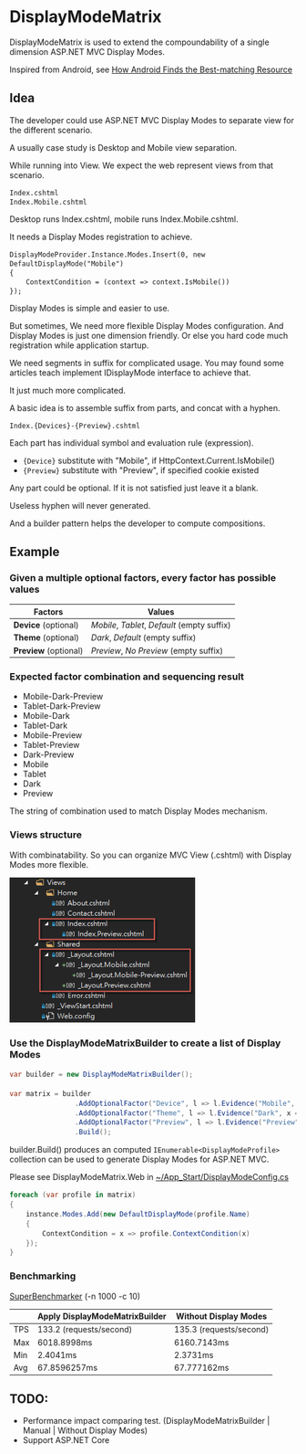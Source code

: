 # DisplayModeMatrix

DisplayModeMatrix is used to extend the compoundability of a single dimension ASP.NET MVC Display Modes.

Inspired from Android, see [How Android Finds the Best-matching Resource](https://developer.android.com/guide/topics/resources/providing-resources.html#BestMatch)

## Idea

The developer could use ASP.NET MVC Display Modes to separate view for the different scenario.

A usually case study is Desktop and Mobile view separation.

While running into View. We expect the web represent views from that scenario. 

```
Index.cshtml  
Index.Mobile.cshtml  
```

Desktop runs Index.cshtml, mobile runs Index.Mobile.cshtml.

It needs a Display Modes registration to achieve.

```
DisplayModeProvider.Instance.Modes.Insert(0, new DefaultDisplayMode("Mobile")
{
    ContextCondition = (context => context.IsMobile())    
});
```

Display Modes is simple and easier to use.

But sometimes, We need more flexible Display Modes configuration. And Display Modes is just one dimension friendly. Or else you hard code much registration while application startup.

We need segments in suffix for complicated usage. You may found some articles teach implement IDisplayMode interface to achieve that.

It just much more complicated.

A basic idea is to assemble suffix from parts, and concat with a hyphen.

```
Index.{Devices}-{Preview}.cshtml
```

Each part has individual symbol and evaluation rule (expression).

- `{Device}` substitute with "Mobile", if HttpContext.Current.IsMobile()  
- `{Preview}` substitute with "Preview", if specified cookie existed  

Any part could be optional. If it is not satisfied just leave it a blank.

Useless hyphen will never generated.

And a builder pattern helps the developer to compute compositions.


## Example

### Given a multiple optional factors, every factor has possible values

|         Factors         |                       Values                      |
|-------------------------|---------------------------------------------------|
| **Device** (optional)   | *Mobile*, *Tablet*, *Default* (empty suffix)      |
| **Theme** (optional)    | *Dark*, *Default* (empty suffix)                  |
| **Preview** (optional)  | *Preview*, *No Preview* (empty suffix)            |

### Expected factor combination and sequencing result

- Mobile-Dark-Preview
- Tablet-Dark-Preview
- Mobile-Dark
- Tablet-Dark
- Mobile-Preview
- Tablet-Preview
- Dark-Preview
- Mobile
- Tablet
- Dark
- Preview

The string of combination used to match Display Modes mechanism.

### Views structure

With combinatability. So you can organize MVC View (.cshtml) with Display Modes more flexible.

![Views structure](screenshot/views-structure.png)

### Use the DisplayModeMatrixBuilder to create a list of Display Modes

```csharp
var builder = new DisplayModeMatrixBuilder();

var matrix = builder
                .AddOptionalFactor("Device", l => l.Evidence("Mobile", x => IsMobile(x)).Evidence("Tablet", x => IsTablet(x)))
                .AddOptionalFactor("Theme", l => l.Evidence("Dark", x => CurrentTheme(x) == "dark"))
                .AddOptionalFactor("Preview", l => l.Evidence("Preview", x => IsPreview(x)))
                .Build();
```

builder.Build() produces an computed `IEnumerable<DisplayModeProfile>` collection can be used to generate Display Modes for ASP.NET MVC. 

Please see DisplayModeMatrix.Web in [~/App_Start/DisplayModeConfig.cs](DisplayModeMatrix.Web/App_Start/DisplayModeConfig.cs)

```csharp
foreach (var profile in matrix)
{
    instance.Modes.Add(new DefaultDisplayMode(profile.Name)
    {
        ContextCondition = x => profile.ContextCondition(x)
    });
}
```

### Benchmarking

[SuperBenchmarker](https://github.com/aliostad/SuperBenchmarker) (-n 1000 -c 10)

|                     | Apply DisplayModeMatrixBuilder |     Without Display Modes     |
|---------------------|--------------------------------|-------------------------------|
| TPS                 | 133.2 (requests/second)        | 135.3 (requests/second)       |
| Max                 | 6018.8998ms                    | 6160.7143ms                   |
| Min                 | 2.4041ms                       | 2.3731ms                      |
| Avg                 | 67.8596257ms                   | 67.777162ms                   |

## TODO:

- Performance impact comparing test. (DisplayModeMatrixBuilder | Manual | Without Display Modes)
- Support ASP.NET Core 
